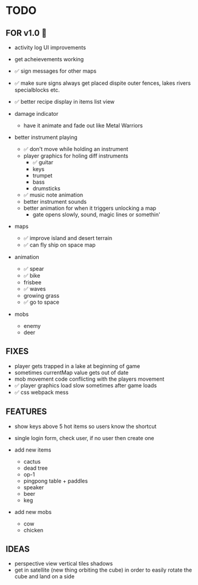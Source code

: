 # TODO

## FOR v1.0 🎉
- activity log UI improvements
- get acheievements working
- ✅ sign messages for other maps
- ✅ make sure signs always get placed dispite outer fences, lakes rivers specialblocks etc.
- ✅ better recipe display in items list view
- damage indicator
    - have it animate and fade out like Metal Warriors
- better instrument playing
    - ✅ don't move while holding an instrument
    - player graphics for holing diff instruments
        - ✅ guitar
        - keys
        - trumpet
        - bass
        - drumsticks
    - ✅ music note animation
    - better instrument sounds
    - better animation for when it triggers unlocking a map
        - gate opens slowly, sound, magic lines or somethin'
- maps
    - ✅ improve island and desert terrain
    - ✅ can fly ship on space map
- animation
    - ✅ spear
    - ✅ bike
    - frisbee
    - ✅ waves
    - growing grass
    - ✅ go to space

- mobs
    - enemy
    - deer



## FIXES

- player gets trapped in a lake at beginning of game
- sometimes currentMap value gets out of date
- mob movement code conflicting with the players movement
- ✅ player graphics load slow sometimes after game loads
- ✅ css webpack mess



## FEATURES
- show keys above 5 hot items so users know the shortcut
- single login form, check user, if no user then create one

- add new items
    - cactus
    - dead tree
    - op-1
    - pingpong table + paddles
    - speaker
    - beer
    - keg

- add new mobs
    - cow
    - chicken



## IDEAS
- perspective view vertical tiles shadows
- get in satellite (new thing orbiting the cube) in order to easily rotate the cube and land on a side